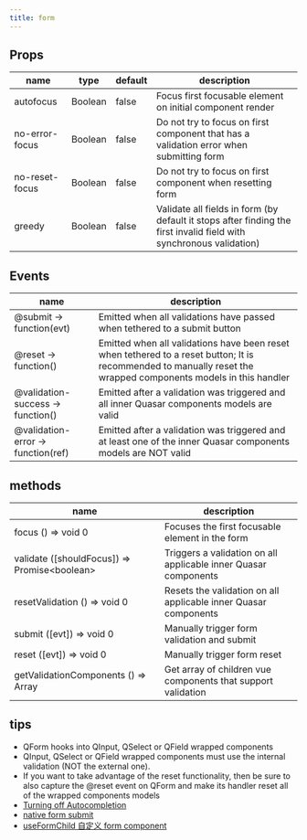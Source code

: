 ```yaml
---
title: form
---
```


## Props

| name | type | default | description |
|------|------|---------|-------------|
| autofocus | Boolean | false | Focus first focusable element on initial component render |
| no-error-focus | Boolean | false | Do not try to focus on first component that has a validation error when submitting form |
| no-reset-focus | Boolean | false | Do not try to focus on first component when resetting form |
| greedy | Boolean | false | Validate all fields in form (by default it stops after finding the first invalid field with synchronous validation) |

## Events

| name | description |
|------|-------------|
| @submit -> function(evt) | Emitted when all validations have passed when tethered to a submit button |
| @reset -> function() | Emitted when all validations have been reset when tethered to a reset button; It is recommended to manually reset the wrapped components models in this handler |
| @validation-success -> function() | Emitted after a validation was triggered and all inner Quasar components models are valid |
| @validation-error -> function(ref) | Emitted after a validation was triggered and at least one of the inner Quasar components models are NOT valid |

## methods

| name | description |
|------|-------------|
| focus () => void 0 | Focuses the first focusable element in the form |
| validate ([shouldFocus]) => Promise\<boolean\> | Triggers a validation on all applicable inner Quasar components |
| resetValidation () => void 0 | Resets the validation on all applicable inner Quasar components |
| submit ([evt]) => void 0 | Manually trigger form validation and submit |
| reset ([evt]) => void 0 | Manually trigger form reset |
| getValidationComponents () => Array | Get array of children vue components that support validation |

## tips

- QForm hooks into QInput, QSelect or QField wrapped components
- QInput, QSelect or QField wrapped components must use the internal validation (NOT the external one).
- If you want to take advantage of the reset functionality, then be sure to also capture the @reset event on QForm and make its handler reset all of the wrapped components models
- [Turning off Autocompletion](https://quasar.dev/vue-components/form#turning-off-autocompletion)
- [native form submit](https://quasar.dev/vue-components/form#submitting-to-a-url-native-form-submit-)
- [useFormChild 自定义 form component](https://quasar.dev/vue-components/form#child-communication)
